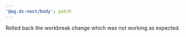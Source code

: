 ```yaml
---
'@ag.ds-next/body': patch
---
```


Rolled back the workbreak change which was not working as expected.
